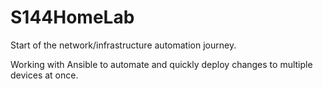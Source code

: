 # S144HomeLab
Start of the network/infrastructure automation journey.

Working with Ansible to automate and quickly deploy changes to multiple devices at once.
